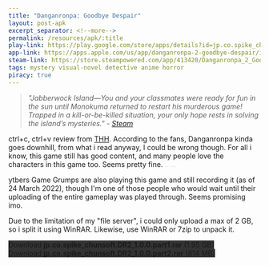 ```yaml
---
title: "Danganronpa: Goodbye Despair"
layout: post-apk
excerpt_separator: <!--more-->
permalink: /resources/apk/:title
play-link: https://play.google.com/store/apps/details?id=jp.co.spike_chunsoft.DR2
app-link: https://apps.apple.com/us/app/danganronpa-2-goodbye-despair/id1526121506
steam-link: https://store.steampowered.com/app/413420/Danganronpa_2_Goodbye_Despair/
tags: mystery visual-novel detective anime horror
piracy: true
---
```


> _"Jabberwock Island—You and your classmates were ready for fun in the sun until Monokuma returned to restart his murderous game! Trapped in a kill-or-be-killed situation, your only hope rests in solving the island’s mysteries." - <a href="https://store.steampowered.com/app/413420/Danganronpa_2_Goodbye_Despair/" target="_blank">Steam</a>_

ctrl+c, ctrl+v review from [THH](https://arifhamed.github.io/resources/apk/Trigger-Happy-Havoc). According to the fans, Danganronpa kinda goes downhill, from what i read anyway, I could be wrong though. For all i know, this game still has good content, and many people love the characters in this game too. Seems pretty fine. <span style="font-size:20%;color:#0002;">chiaki is best girl</span>

ytbers Game Grumps are also playing this game and still recording it (as of <span class="timestamp">24 March 2022</span>), though I'm one of those people who would wait until their uploading of the entire gameplay was played through. Seems promising imo.

Due to the limitation of my "file server", i could only upload a max of 2 GB, so i split it using WinRAR. Likewise, use WinRAR or 7zip to unpack it.

<div class="text-center">
    <a class="btn btn-dark btn-block w-100" onclick='apk("jp.co.spike_chunsoft.DR2_1.0.0.part1.rar")' target="_blank" style="text-decoration: none; background-color: #333;"> Download <b>jp.co.spike_chunsoft.DR2_1.0.0.part1.rar</b> (1.95 GB)</a><br>
    <a class="btn btn-dark btn-block w-100" onclick='apk("jp.co.spike_chunsoft.DR2_1.0.0.part2.rar")' target="_blank" style="text-decoration: none; background-color: #333;"> Download <b>jp.co.spike_chunsoft.DR2_1.0.0.part2.rar</b> (814 MB)</a>
</div>
